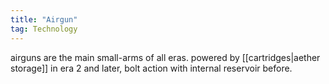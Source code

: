```yaml
---
title: "Airgun"
tag: Technology
---
```


airguns are the main small-arms of all eras. powered by [[cartridges|aether storage]] in era 2 and later, bolt action with internal reservoir before.
